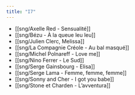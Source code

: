 ```yaml
---
title: "I7"
---
```


- [[sng/Axelle Red - Sensualité]]
- [[sng/Bézu - À la queue leu leu]]
- [[sng/Julien Clerc, Melissa]]
- [[sng/La Compagnie Créole - Au bal masqué]]
- [[sng/Michel Polnareff - Love me]]
- [[sng/Nino Ferrer - Le Sud]]
- [[sng/Serge Gainsbourg - Elisa]]
- [[sng/Serge Lama - Femme, femme, femme]]
- [[sng/Sonny and Cher - I got you babe]]
- [[sng/Stone et Charden - L’avventura]]
